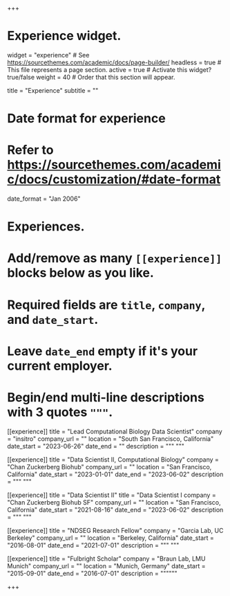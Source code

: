 +++
# Experience widget.
widget = "experience"  # See https://sourcethemes.com/academic/docs/page-builder/
headless = true  # This file represents a page section.
active = true  # Activate this widget? true/false
weight = 40  # Order that this section will appear.

title = "Experience"
subtitle = ""

# Date format for experience
#   Refer to https://sourcethemes.com/academic/docs/customization/#date-format
date_format = "Jan 2006"

# Experiences.
#   Add/remove as many `[[experience]]` blocks below as you like.
#   Required fields are `title`, `company`, and `date_start`.
#   Leave `date_end` empty if it's your current employer.
#   Begin/end multi-line descriptions with 3 quotes `"""`.
[[experience]]
  title = "Lead Computational Biology Data Scientist"
  company = "insitro"
  company_url = ""
  location = "South San Francisco, California"
  date_start = "2023-06-26"
  date_end = ""
  description = """
  """
  
[[experience]]
  title = "Data Scientist II, Computational Biology"
  company = "Chan Zuckerberg Biohub"
  company_url = ""
  location = "San Francisco, California"
  date_start = "2023-01-01"
  date_end = "2023-06-02"
  description = """
  """
  
[[experience]]
  title = "Data Scientist II"
  title = "Data Scientist I
  company = "Chan Zuckerberg Biohub SF"
  company_url = ""
  location = "San Francisco, California"
  date_start = "2021-08-16"
  date_end = "2023-06-02"
  description = """
  """

[[experience]]
  title = "NDSEG Research Fellow"
  company = "Garcia Lab, UC Berkeley"
  company_url = ""
  location = "Berkeley, California"
  date_start = "2016-08-01"
  date_end = "2021-07-01"
  description = """
  """

[[experience]]
  title = "Fulbright Scholar"
  company = "Braun Lab, LMU Munich"
  company_url = ""
  location = "Munich, Germany"
  date_start = "2015-09-01"
  date_end = "2016-07-01"
  description = """"""

+++
